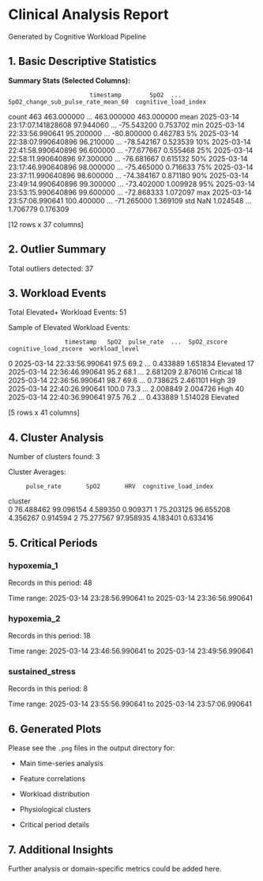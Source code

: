 # Clinical Analysis Report

Generated by Cognitive Workload Pipeline


## 1. Basic Descriptive Statistics

**Summary Stats (Selected Columns):**

                           timestamp        SpO2  ...  SpO2_change_sub_pulse_rate_mean_60  cognitive_load_index
count                            463  463.000000  ...                          463.000000            463.000000
mean   2025-03-14 23:17:07.141828608   97.944060  ...                          -75.543200              0.753702
min       2025-03-14 22:33:56.990641   95.200000  ...                          -80.800000              0.462783
5%     2025-03-14 22:38:07.990640896   96.210000  ...                          -78.542167              0.523539
10%    2025-03-14 22:41:58.990640896   96.600000  ...                          -77.677667              0.555468
25%    2025-03-14 22:58:11.990640896   97.300000  ...                          -76.681667              0.615132
50%    2025-03-14 23:17:46.990640896   98.000000  ...                          -75.465000              0.716633
75%    2025-03-14 23:37:11.990640896   98.600000  ...                          -74.384167              0.871180
90%    2025-03-14 23:49:14.990640896   99.300000  ...                          -73.402000              1.009928
95%    2025-03-14 23:53:15.990640896   99.600000  ...                          -72.868333              1.072097
max       2025-03-14 23:57:06.990641  100.400000  ...                          -71.265000              1.369109
std                              NaN    1.024548  ...                            1.706779              0.176309

[12 rows x 37 columns]


## 2. Outlier Summary

Total outliers detected: 37



## 3. Workload Events

Total Elevated+ Workload Events: 51

Sample of Elevated Workload Events:

                    timestamp   SpO2  pulse_rate  ...  SpO2_zscore  cognitive_load_zscore  workload_level
0  2025-03-14 22:33:56.990641   97.5        69.2  ...     0.433889               1.651834        Elevated
17 2025-03-14 22:36:46.990641   95.2        68.1  ...     2.681209               2.876016        Critical
18 2025-03-14 22:36:56.990641   98.7        69.6  ...     0.738625               2.461101            High
39 2025-03-14 22:40:26.990641  100.0        73.3  ...     2.008849               2.004726            High
40 2025-03-14 22:40:36.990641   97.5        76.2  ...     0.433889               1.514028        Elevated

[5 rows x 41 columns]


## 4. Cluster Analysis

Number of clusters found: 3

Cluster Averages:

         pulse_rate       SpO2       HRV  cognitive_load_index
cluster                                                       
0         76.488462  99.096154  4.589350              0.909371
1         75.203125  96.655208  4.356267              0.914594
2         75.277567  97.958935  4.183401              0.633416


## 5. Critical Periods

### hypoxemia_1

Records in this period: 48

Time range: 2025-03-14 23:28:56.990641 to 2025-03-14 23:36:56.990641


### hypoxemia_2

Records in this period: 18

Time range: 2025-03-14 23:46:56.990641 to 2025-03-14 23:49:56.990641


### sustained_stress

Records in this period: 8

Time range: 2025-03-14 23:55:56.990641 to 2025-03-14 23:57:06.990641


## 6. Generated Plots

Please see the `.png` files in the output directory for:

- Main time-series analysis
- Feature correlations

- Workload distribution
- Physiological clusters
- Critical period details


## 7. Additional Insights

Further analysis or domain-specific metrics could be added here.
